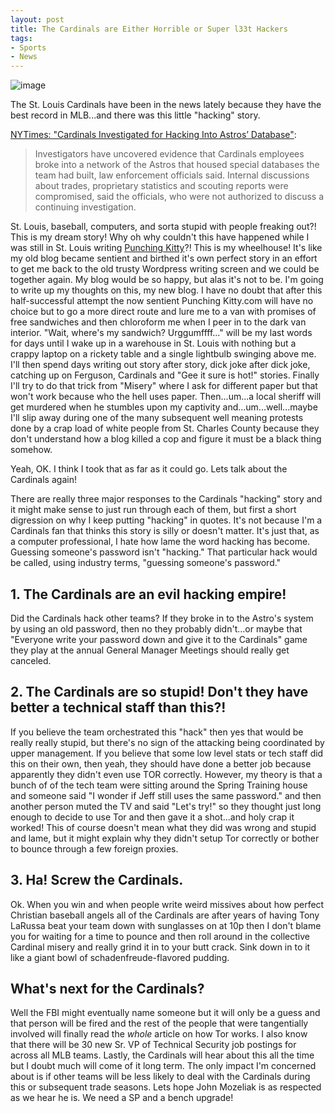```yaml
---
layout: post
title: The Cardinals are Either Horrible or Super l33t Hackers
tags:
- Sports
- News
---
```


![image](/public/images/mozeliak.jpg "Cards GM John Mozeliak")

The St. Louis Cardinals have been in the news lately because they have the best record in MLB...and there was this little "hacking" story.

[NYTimes: "Cardinals Investigated for Hacking Into Astros’ Database"](http://www.nytimes.com/2015/06/17/sports/baseball/st-louis-cardinals-hack-astros-fbi.html?_r=0):

> Investigators have uncovered evidence that Cardinals employees broke into a network of the Astros that housed special databases the team had built, law enforcement officials said. Internal discussions about trades, proprietary statistics and scouting reports were compromised, said the officials, who were not authorized to discuss a continuing investigation.

St. Louis, baseball, computers, and sorta stupid with people freaking out?! This is my dream story! Why oh why couldn't this have happened while I was still in St. Louis writing [Punching Kitty](http://punchingkitty.com)?! This is my wheelhouse! It's like my old blog became sentient and birthed it's own perfect story in an effort to get me back to the old trusty Wordpress writing screen and we could be together again. My blog would be so happy, but alas it's not to be. I'm going to write up my thoughts on this, my new blog. I have no doubt that after this half-successful attempt the now sentient Punching Kitty.com will have no choice but to go a more direct route and lure me to a van with promises of free sandwiches and then chloroform me when I peer in to the dark van interior. "Wait, where's my sandwich? Urggumffff..." will be my last words for days until I wake up in a warehouse in St. Louis with nothing but a crappy laptop on a rickety table and a single lightbulb swinging above me. I'll then spend days writing out story after story, dick joke after dick joke, catching up on Ferguson, Cardinals and "Gee it sure is hot!" stories. Finally I'll try to do that trick from "Misery" where I ask for different paper but that won't work because who the hell uses paper. Then...um...a local sheriff will get murdered when he stumbles upon my captivity and...um...well...maybe I'll slip away during one of the many subsequent well meaning protests done by a crap load of white people from St. Charles County because they don't understand how a blog killed a cop and figure it must be a black thing somehow.

Yeah, OK. I think I took that as far as it could go. Lets talk about the Cardinals again!

There are really three major responses to the Cardinals "hacking" story and it might make sense to just run through each of them, but first a short digression on why I keep putting "hacking" in quotes. It's not because I'm a Cardinals fan that thinks this story is silly or doesn't matter. It's just that, as a computer professional, I hate how lame the word hacking has become. Guessing someone's password isn't "hacking." That particular hack would be called, using industry terms, "guessing someone's password."

## 1. The Cardinals are an evil hacking empire!

Did the Cardinals hack other teams? If they broke in to the Astro's system by using an old password, then no they probably didn't...or maybe that "Everyone write your password down and give it to the Cardinals" game they play at the annual General Manager Meetings should really get canceled.

## 2. The Cardinals are so stupid! Don't they have better a technical staff than this?!

If you believe the team orchestrated this "hack" then yes that would be really really stupid, but there's no sign of the attacking being coordinated by upper management. If you believe that some low level stats or tech staff did this on their own, then yeah, they should have done a better job because apparently they didn't even use TOR correctly. However, my theory is that a bunch of of the tech team were sitting around the Spring Training house and someone said "I wonder if Jeff still uses the same password." and then another person muted the TV and said "Let's try!" so they thought just long enough to decide to use Tor and then gave it a shot...and holy crap it worked! This of course doesn't mean what they did was wrong and stupid and lame, but it might explain why they didn't setup Tor correctly or bother to bounce through a few foreign proxies.

## 3. Ha! Screw the Cardinals.

Ok. When you win and when people write weird missives about how perfect Christian baseball angels all of the Cardinals are after years of having Tony LaRussa beat your team down with sunglasses on at 10p then I don't blame you for waiting for a time to pounce and then roll around in the collective Cardinal misery and really grind it in to your butt crack. Sink down in to it like a giant bowl of schadenfreude-flavored pudding.

## What's next for the Cardinals?

Well the FBI might eventually name someone but it will only be a guess and that person will be fired and the rest of the people that were tangentially involved will finally read the _whole_ article on how Tor works. I also know that there will be 30 new Sr. VP of Technical Security job postings for across all MLB teams. Lastly, the Cardinals will hear about this all the time but I doubt much will come of it long term. The only impact I'm concerned about is if other teams will be less likely to deal with the Cardinals during this or subsequent trade seasons. Lets hope John Mozeliak is as respected as we hear he is. We need a SP and a bench upgrade!
